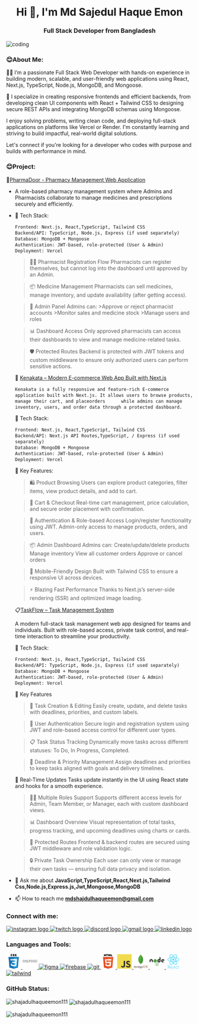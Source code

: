 <h1 align="center">Hi 👋, I'm Md Sajedul Haque Emon</h1>
<h3 align="center"> Full Stack Developer from Bangladesh</h3>
<img align="center" width="1000" height="500" alt="coding" src="https://i.ibb.co/fdNK6gHJ/4ddd4a55-db60-44b5-abb8-3f6e60a18fbc.jpg">

<h3 align="left">😊About Me:</h3>
👨‍💻 I’m a passionate Full Stack Web Developer with hands-on experience in building modern, scalable, and user-friendly web applications using React, Next.js, TypeScript, Node.js, MongoDB, and Mongoose.

🚀 I specialize in creating responsive frontends and efficient backends, from developing clean UI components with React + Tailwind CSS to designing secure REST APIs and integrating MongoDB schemas using Mongoose.

 I enjoy solving problems, writing clean code, and deploying full-stack applications on platforms like Vercel or Render. I'm constantly learning and striving to build   impactful, real-world digital solutions.

Let's connect if you're looking for a developer who codes with purpose and builds with performance in mind.

<h3 align="left">😊Project:</h3>

  🔬[PharmaDoor - Pharmacy Management Web Application](https://pharma-door-frontend.vercel.app/)
- A role-based pharmacy management system where Admins and Pharmacists collaborate to manage medicines and prescriptions securely and efficiently.
- 🚀 Tech Stack:
  
      Frontend: Next.js, React,TypeScript, Tailwind CSS
      Backend/API: TypeScript, Node.js, Express (if used separately)
      Database: MongoDB + Mongoose
      Authentication: JWT-based, role-protected (User & Admin)
      Deployment: Vercel

  > 🧑‍⚕️ Pharmacist Registration Flow
    Pharmacists can register themselves, but cannot log into the dashboard until approved by an Admin.

  > 📦 Medicine Management
    Pharmacists can sell medicines, manage inventory, and update availability (after getting access).

  > 📜 Admin Panel
       Admins can:
      >Approve or reject pharmacist accounts
      >Monitor sales and medicine stock
      >Manage users and roles

   >📊 Dashboard Access
     Only approved pharmacists can access their dashboards to view and manage medicine-related tasks.

   >🛡️ Protected Routes
     Backend is protected with JWT tokens and custom middleware to ensure only authorized users can perform sensitive actions.

 

   🛒 [Kenakata – Modern E-commerce Web App Built with Next.js](https://my-kenakata-app.vercel.app/user)
  
      Kenakata is a fully responsive and feature-rich E-commerce application built with Next.js. It allows users to browse products, manage their cart, and placeorders      while admins can manage inventory, users, and order data through a protected dashboard.

    🚀 Tech Stack:
  
      Frontend: Next.js, React,TypeScript, Tailwind CSS
      Backend/API: Next.js API Routes,TypeScript, / Express (if used separately)
      Database: MongoDB + Mongoose
      Authentication: JWT-based, role-protected (User & Admin)
      Deployment: Vercel

  🧩 Key Features:
   >🛍️ Product Browsing
    Users can explore product categories, filter items, view product details, and add to cart.

   >🛒 Cart & Checkout
    Real-time cart management, price calculation, and secure order placement with confirmation.

   >🔐 Authentication & Role-based Access
     Login/register functionality using JWT. Admin-only access to manage products, orders, and users.

   >📦 Admin Dashboard
    Admins can:
    >Create/update/delete products
    >Manage inventory
    >View all customer orders
    >Approve or cancel orders

   >📱 Mobile-Friendly Design
     Built with Tailwind CSS to ensure a responsive UI across devices.

  >⚡ Blazing Fast Performance
     Thanks to Next.js’s server-side rendering (SSR) and optimized image loading.



  📋[TaskFlow – Task Management System](https://my-note-organize-app.vercel.app/)

     A modern full-stack task management web app designed for teams and individuals. Built with role-based access, private task control, and real-time interaction to        streamline your productivity.

    🚀 Tech Stack:

      Frontend: Next.js, React,TypeScript, Tailwind CSS
      Backend/API: TypeScript, Node.js, Express (if used separately)
      Database: MongoDB + Mongoose
      Authentication: JWT-based, role-protected (User & Admin)
      Deployment: Vercel
   🔑 Key Features
     >📝 Task Creation & Editing
      Easily create, update, and delete tasks with deadlines, priorities, and custom labels.

     >👥 User Authentication
      Secure login and registration system using JWT and role-based access control for different user types.

     >📋 Task Status Tracking
       Dynamically move tasks across different statuses: To Do, In Progress, Completed.

     >📆 Deadline & Priority Management
       Assign deadlines and priorities to keep tasks aligned with goals and delivery timelines.

     🔄 Real-Time Updates
      Tasks update instantly in the UI using React state and hooks for a smooth experience.

    >🧑‍💼 Multiple Roles Support
      Supports different access levels for Admin, Team Member, or Manager, each with custom dashboard views.

    >📊 Dashboard Overview
     Visual representation of total tasks, progress tracking, and upcoming deadlines using charts or cards.

    >🔐 Protected Routes
     Frontend & backend routes are secured using JWT middleware and role validation logic.

    >🔒 Private Task Ownership
     Each user can only view or manage their own tasks — ensuring full data privacy and isolation.
     
- 💬 Ask me about **JavaScript,TypeScript,React,Next.js,Tailwind Css,Node.js,Express.js,Jwt,Mongoose,MongoDB**

- 📫 How to reach me **mdshajdulhaqueemon@gmail.com**

<h3 align="left">Connect with me:</h3>
<p align="left">

<a href="https://www.instagram.com/mdsajedulhaqueemon/" target="_blank" rel="noopener noreferrer">
  <img src="https://img.shields.io/static/v1?message=Instagram&logo=instagram&label=&color=E4405F&logoColor=white&labelColor=&style=for-the-badge" height="35" alt="instagram logo" />
</a>

<a href="https://www.twitch.tv/" target="_blank" rel="noopener noreferrer">
  <img src="https://img.shields.io/static/v1?message=Twitch&logo=twitch&label=&color=9146FF&logoColor=white&labelColor=&style=for-the-badge" height="35" alt="twitch logo" />
</a>

<a href="https://discord.com/mdemon0018" target="_blank" rel="noopener noreferrer">
  <img src="https://img.shields.io/static/v1?message=Discord&logo=discord&label=&color=7289DA&logoColor=white&labelColor=&style=for-the-badge" height="35" alt="discord logo" />
</a>

<a href="mailto:mdshajdulhaqueemon@gmail.com" target="_blank" rel="noopener noreferrer">
  <img src="https://img.shields.io/static/v1?message=Gmail&logo=gmail&label=&color=D14836&logoColor=white&labelColor=&style=for-the-badge" height="35" alt="gmail logo" />
</a>

<a href="https://www.linkedin.com/in/md-sajedul-haque-emon-970b68250" target="_blank" rel="noopener noreferrer">
  <img src="https://img.shields.io/static/v1?message=LinkedIn&logo=linkedin&label=&color=0077B5&logoColor=white&labelColor=&style=for-the-badge" height="35" alt="linkedin logo" />
</a>

</p>

<h3 align="left">Languages and Tools:</h3>
<p align="left"> <a href="https://www.w3schools.com/css/" target="_blank" rel="noreferrer"> <img src="https://raw.githubusercontent.com/devicons/devicon/master/icons/css3/css3-original-wordmark.svg" alt="css3" width="40" height="40"/> </a> <a href="https://expressjs.com" target="_blank" rel="noreferrer"> <img src="https://raw.githubusercontent.com/devicons/devicon/master/icons/express/express-original-wordmark.svg" alt="express" width="40" height="40"/> </a> <a href="https://www.figma.com/" target="_blank" rel="noreferrer"> <img src="https://www.vectorlogo.zone/logos/figma/figma-icon.svg" alt="figma" width="40" height="40"/> </a> <a href="https://firebase.google.com/" target="_blank" rel="noreferrer"> <img src="https://www.vectorlogo.zone/logos/firebase/firebase-icon.svg" alt="firebase" width="40" height="40"/> </a> <a href="https://git-scm.com/" target="_blank" rel="noreferrer"> <img src="https://www.vectorlogo.zone/logos/git-scm/git-scm-icon.svg" alt="git" width="40" height="40"/> </a> <a href="https://www.w3.org/html/" target="_blank" rel="noreferrer"> <img src="https://raw.githubusercontent.com/devicons/devicon/master/icons/html5/html5-original-wordmark.svg" alt="html5" width="40" height="40"/> </a> <a href="https://developer.mozilla.org/en-US/docs/Web/JavaScript" target="_blank" rel="noreferrer"> <img src="https://raw.githubusercontent.com/devicons/devicon/master/icons/javascript/javascript-original.svg" alt="javascript" width="40" height="40"/> </a> <a href="https://www.mongodb.com/" target="_blank" rel="noreferrer"> <img src="https://raw.githubusercontent.com/devicons/devicon/master/icons/mongodb/mongodb-original-wordmark.svg" alt="mongodb" width="40" height="40"/> </a> <a href="https://nodejs.org" target="_blank" rel="noreferrer"> <img src="https://raw.githubusercontent.com/devicons/devicon/master/icons/nodejs/nodejs-original-wordmark.svg" alt="nodejs" width="40" height="40"/> </a> <a href="https://reactjs.org/" target="_blank" rel="noreferrer"> <img src="https://raw.githubusercontent.com/devicons/devicon/master/icons/react/react-original-wordmark.svg" alt="react" width="40" height="40"/> </a> <a href="https://tailwindcss.com/" target="_blank" rel="noreferrer"> <img src="https://www.vectorlogo.zone/logos/tailwindcss/tailwindcss-icon.svg" alt="tailwind" width="40" height="40"/> </a> </p>

<h3 align="left">GitHub Status:</h3>

<p><img align="left" src="https://github-readme-stats.vercel.app/api/top-langs?username=shajadulhaqueemon111&show_icons=true&locale=en&layout=compact" alt="shajadulhaqueemon111" /></p>

<p>&nbsp;<img align="center" src="https://github-readme-stats.vercel.app/api?username=shajadulhaqueemon111&show_icons=true&locale=en" alt="shajadulhaqueemon111" /></p>

<p><img align="center" src="https://github-readme-streak-stats.herokuapp.com/?user=shajadulhaqueemon111&" alt="shajadulhaqueemon111" /></p>





